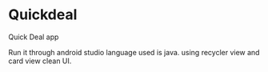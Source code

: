# Quickdeal
Quick Deal app

Run it through android studio 
language used is java.
using recycler view and card view
clean UI.
